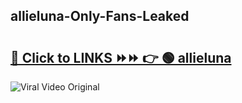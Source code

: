 
 ## allieluna-Only-Fans-Leaked

# <h2><a href="https://clipsfans.com/allieluna&ref=git">🔗 Click to LINKS ⏩⏩ 👉 🟢 allieluna </a></h2>

<a href="https://clipsfans.com/allieluna&ref=git" rel="nofollow" data-target="animated-image.originalLink"><img src="https://i.ibb.co.com/xMMVF88/686577567.gif" alt="Viral Video Original" style="max-width: 100%; display: inline-block;" data-target="animated-image.originalImage"></a>
